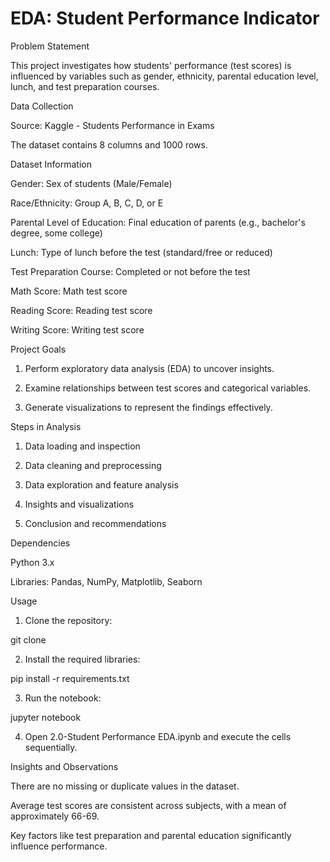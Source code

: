    

# EDA: Student Performance Indicator
   
Problem Statement

This project investigates how students' performance (test scores) is influenced by variables such as gender, ethnicity, parental education level, lunch, and test preparation courses.

Data Collection

Source: Kaggle - Students Performance in Exams

The dataset contains 8 columns and 1000 rows.


Dataset Information

Gender: Sex of students (Male/Female)

Race/Ethnicity: Group A, B, C, D, or E

Parental Level of Education: Final education of parents (e.g., bachelor's degree, some college)

Lunch: Type of lunch before the test (standard/free or reduced)

Test Preparation Course: Completed or not before the test

Math Score: Math test score

Reading Score: Reading test score

Writing Score: Writing test score


Project Goals

1. Perform exploratory data analysis (EDA) to uncover insights.


2. Examine relationships between test scores and categorical variables.


3. Generate visualizations to represent the findings effectively.



Steps in Analysis

1. Data loading and inspection


2. Data cleaning and preprocessing


3. Data exploration and feature analysis


4. Insights and visualizations


5. Conclusion and recommendations



Dependencies

Python 3.x

Libraries: Pandas, NumPy, Matplotlib, Seaborn


Usage

1. Clone the repository:

git clone <repository-url>


2. Install the required libraries:

pip install -r requirements.txt


3. Run the notebook:

jupyter notebook


4. Open 2.0-Student Performance EDA.ipynb and execute the cells sequentially.



Insights and Observations

There are no missing or duplicate values in the dataset.

Average test scores are consistent across subjects, with a mean of approximately 66-69.

Key factors like test preparation and parental education significantly influence performance.



   
